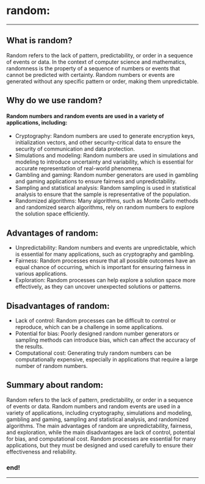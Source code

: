# random:

---

## What is random?

Random refers to the lack of pattern, predictability, or order in a sequence of events or data. In the context of 
computer science and mathematics, randomness is the property of a sequence of numbers or events that cannot be predicted
with certainty. Random numbers or events are generated without any specific pattern or order, making them unpredictable.


## Why do we use random?

#### Random numbers and random events are used in a variety of applications, including:

- Cryptography: Random numbers are used to generate encryption keys, initialization vectors, and other security-critical data to ensure the security of communication and data protection.
- Simulations and modeling: Random numbers are used in simulations and modeling to introduce uncertainty and variability, which is essential for accurate representation of real-world phenomena.
- Gambling and gaming: Random number generators are used in gambling and gaming applications to ensure fairness and unpredictability.
- Sampling and statistical analysis: Random sampling is used in statistical analysis to ensure that the sample is representative of the population.
- Randomized algorithms: Many algorithms, such as Monte Carlo methods and randomized search algorithms, rely on random numbers to explore the solution space efficiently.


## Advantages of random:

- Unpredictability: Random numbers and events are unpredictable, which is essential for many applications, such as cryptography and gambling.
- Fairness: Random processes ensure that all possible outcomes have an equal chance of occurring, which is important for ensuring fairness in various applications.
- Exploration: Random processes can help explore a solution space more effectively, as they can uncover unexpected solutions or patterns.


## Disadvantages of random:

- Lack of control: Random processes can be difficult to control or reproduce, which can be a challenge in some applications.
- Potential for bias: Poorly designed random number generators or sampling methods can introduce bias, which can affect the accuracy of the results.
- Computational cost: Generating truly random numbers can be computationally expensive, especially in applications that require a large number of random numbers.


## Summary about random:
Random refers to the lack of pattern, predictability, or order in a sequence of events or data. Random numbers and 
random events are used in a variety of applications, including cryptography, simulations and modeling, gambling and 
gaming, sampling and statistical analysis, and randomized algorithms. The main advantages of random are 
unpredictability, fairness, and exploration, while the main disadvantages are lack of control, potential for bias, and
computational cost. Random processes are essential for many applications, but they must be designed and used carefully 
to ensure their effectiveness and reliability.


### end!

---
